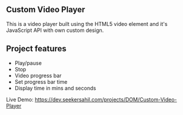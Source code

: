 ## Custom Video Player

This is a video player built using the HTML5 video element and it's JavaScript API with own custom design.

## Project features

- Play/pause
- Stop
- Video progress bar
- Set progress bar time
- Display time in mins and seconds


Live Demo: https://dev.seekersahil.com/projects/DOM/Custom-Video-Player